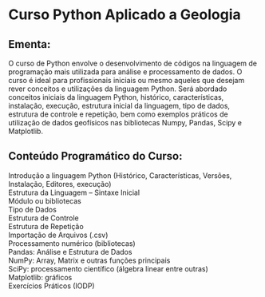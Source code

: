 # Curso Python Aplicado a Geologia
## Ementa:
O curso de Python envolve o desenvolvimento de códigos na linguagem de programação mais utilizada para análise e processamento de dados. O curso é ideal para profissionais iniciais ou mesmo aqueles que desejam rever conceitos e utilizações da linguagem Python. Será abordado conceitos iniciais da linguagem Python, histórico, características, instalação, execução, estrutura inicial da linguagem, tipo de dados, estrutura de controle e repetição, bem como exemplos práticos de utilização de dados geofísicos nas bibliotecas Numpy, Pandas, Scipy e Matplotlib.

## Conteúdo Programático do Curso:
Introdução a linguagem Python (Histórico, Características, Versões, Instalação, Editores, execução)</br>
Estrutura da Linguagem – Sintaxe Inicial</br>
Módulo ou bibliotecas</br>
Tipo de Dados</br>
Estrutura de Controle</br>
Estrutura de Repetição</br>
Importação de Arquivos (.csv)</br>
Processamento numérico (bibliotecas)</br>
Pandas: Análise e Estrutura de Dados</br>
NumPy: Array, Matrix e outras funções principais</br>
SciPy: processamento científico (álgebra linear entre outras)</br>
Matplotlib: gráficos</br>
Exercícios Práticos (IODP)</br>




